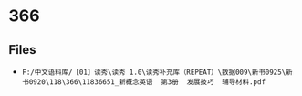 # 366

## Files

- `F:/中文语料库/【01】读秀\读秀 1.0\读秀补充库（REPEAT）\数据009\新书0925\新书0920\118\366\11836651_新概念英语  第3册  发展技巧  辅导材料.pdf`
